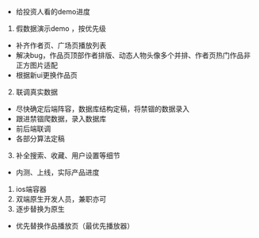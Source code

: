 * 给投资人看的demo进度 
 1. 假数据演示demo ，按优先级
  - 补齐作者页、广场页播放列表 
  - 解决bug，作品页顶部作者排版、动态人物头像多个并排、作者页热门作品非正方图片适配 
  - 根据新ui更换作品页 
 2. 联调真实数据
  - 尽快确定后端阵容，数据库结构定稿，将禁锢的数据录入
  - 跟进禁锢爬数据，录入数据库
  - 前后端联调
  - 各部分算法定稿
 3. 补全搜索、收藏、用户设置等细节
* 内测、上线，实际产品进度
 1. ios端容器
 2. 双端原生开发人员，兼职亦可
 3. 逐步替换为原生
  - 优先替换作品播放页（最优先播放器）